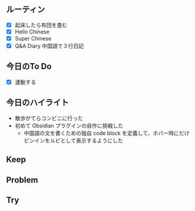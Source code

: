 ## ルーティン
- [x] 起床したら布団を畳む
- [x] Hello Chinese
- [x] Super Chinese
- [x] Q&A Diary 中国語で３行日記
## 今日のTo Do
- [x] 運動する
## 今日のハイライト
- 散歩がてらコンビニに行った
- 初めて Obsidian プラグインの自作に挑戦した
	- 中国語の文を書くための独自 code block を定義して、ホバー時にだけピンインをルビとして表示するようにした
## Keep
## Problem
## Try
